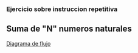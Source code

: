 ### Ejercicio sobre instruccion repetitiva 

## Suma de "N" numeros naturales 
[Diagrama de flujo](Diagrama.png "Diagrama de flujo")